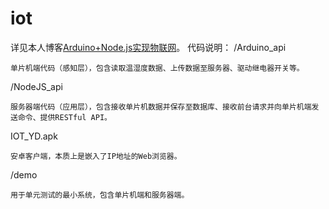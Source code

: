 # iot
详见本人博客[Arduino+Node.js实现物联网](https://xgyopen.github.io/2018/02/10/2018-02-10-project-iot/)。
代码说明：
/Arduino_api

    单片机端代码（感知层），包含读取温湿度数据、上传数据至服务器、驱动继电器开关等。

/NodeJS_api

    服务器端代码（应用层），包含接收单片机数据并保存至数据库、接收前台请求并向单片机端发送命令、提供RESTful API。

IOT_YD.apk

    安卓客户端，本质上是嵌入了IP地址的Web浏览器。

/demo

	用于单元测试的最小系统，包含单片机端和服务器端。